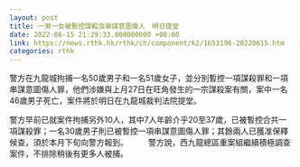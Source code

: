 ```yaml
---
layout: post
title: 一男一女被暫控謀殺及串謀意圖傷人　明日提堂
date: 2022-06-15 21:29:33.000000000 +08:00
link: https://news.rthk.hk/rthk/ch/component/k2/1653196-20220615.htm
categories: rthk
---
```


警方在九龍城拘捕一名50歲男子和一名51歲女子，並分別暫控一項謀殺罪和一項串謀意圖傷人罪，他們涉嫌與上月27日在旺角發生的一宗謀殺案有關，案中一名46歲男子死亡，案件將於明日在九龍城裁判法院提堂。

警方早前已就案件拘捕另外10人，其中7人年齡介乎20至37歲，已被暫控合共一項謀殺罪；一名30歲男子則已被暫控一項串謀意圖傷人罪；其餘兩人已獲准保釋候查，須於本月下旬向警方報到。
　　 
警方說，西九龍總區重案組繼續積極調查案件，不排除稍後有更多人被捕。
